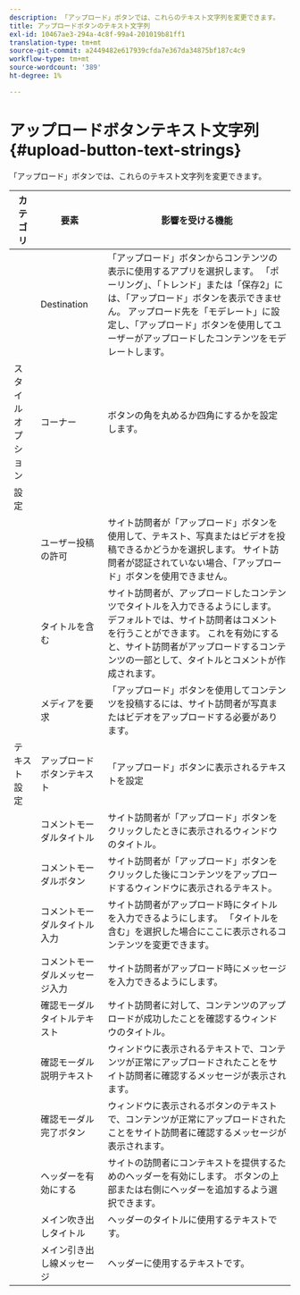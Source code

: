 ```yaml
---
description: 「アップロード」ボタンでは、これらのテキスト文字列を変更できます。
title: アップロードボタンのテキスト文字列
exl-id: 10467ae3-294a-4c8f-99a4-201019b81ff1
translation-type: tm+mt
source-git-commit: a2449482e617939cfda7e367da34875bf187c4c9
workflow-type: tm+mt
source-wordcount: '389'
ht-degree: 1%

---
```


# アップロードボタンテキスト文字列{#upload-button-text-strings}

「アップロード」ボタンでは、これらのテキスト文字列を変更できます。



| カテゴリ | 要素 | 影響を受ける機能 |
|---|---|---|
|  | Destination | 「アップロード」ボタンからコンテンツの表示に使用するアプリを選択します。 「ポーリング」、「トレンド」または「保存2」には、「アップロード」ボタンを表示できません。 アップロード先を「モデレート」に設定し、「アップロード」ボタンを使用してユーザーがアップロードしたコンテンツをモデレートします。 |
| スタイルオプション | コーナー | ボタンの角を丸めるか四角にするかを設定します。 |
| 設定 |  |  |
|  | ユーザー投稿の許可 | サイト訪問者が「アップロード」ボタンを使用して、テキスト、写真またはビデオを投稿できるかどうかを選択します。 サイト訪問者が認証されていない場合、「アップロード」ボタンを使用できません。 |
|  | タイトルを含む | サイト訪問者が、アップロードしたコンテンツでタイトルを入力できるようにします。 デフォルトでは、サイト訪問者はコメントを行うことができます。 これを有効にすると、サイト訪問者がアップロードするコンテンツの一部として、タイトルとコメントが作成されます。 |
|  | メディアを要求 | 「アップロード」ボタンを使用してコンテンツを投稿するには、サイト訪問者が写真またはビデオをアップロードする必要があります。 |
| テキスト設定 | アップロードボタンテキスト | 「アップロード」ボタンに表示されるテキストを設定 |
|  | コメントモーダルタイトル | サイト訪問者が「アップロード」ボタンをクリックしたときに表示されるウィンドウのタイトル。 |
|  | コメントモーダルボタン | サイト訪問者が「アップロード」ボタンをクリックした後にコンテンツをアップロードするウィンドウに表示されるテキスト。 |
|  | コメントモーダルタイトル入力 | サイト訪問者がアップロード時にタイトルを入力できるようにします。 「タイトルを含む」を選択した場合にここに表示されるコンテンツを変更できます。 |
|  | コメントモーダルメッセージ入力 | サイト訪問者がアップロード時にメッセージを入力できるようにします。 |
|  | 確認モーダルタイトルテキスト | サイト訪問者に対して、コンテンツのアップロードが成功したことを確認するウィンドウのタイトル。 |
|  | 確認モーダル説明テキスト | ウィンドウに表示されるテキストで、コンテンツが正常にアップロードされたことをサイト訪問者に確認するメッセージが表示されます。 |
|  | 確認モーダル完了ボタン | ウィンドウに表示されるボタンのテキストで、コンテンツが正常にアップロードされたことをサイト訪問者に確認するメッセージが表示されます。 |
|  | ヘッダーを有効にする | サイトの訪問者にコンテキストを提供するためのヘッダーを有効にします。 ボタンの上部または右側にヘッダーを追加するよう選択できます。 |
|  | メイン吹き出しタイトル | ヘッダーのタイトルに使用するテキストです。 |
|  | メイン引き出し線メッセージ | ヘッダーに使用するテキストです。 |

